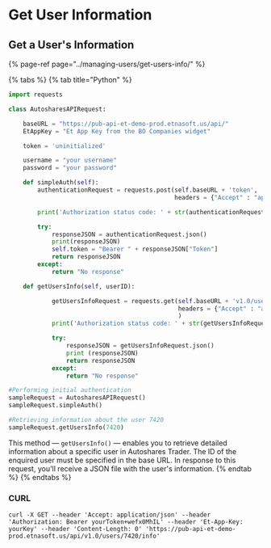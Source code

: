 # Get User Information

## Get a User's Information

{% page-ref page="../managing-users/get-users-info/" %}

{% tabs %}
{% tab title="Python" %}
```python
import requests

class AutosharesAPIRequest:

    baseURL = "https://pub-api-et-demo-prod.etnasoft.us/api/"
    EtAppKey = "Et App Key from the BO Companies widget"

    token = 'uninitialized'

    username = "your username"
    password = "your password"

    def simpleAuth(self):
        authenticationRequest = requests.post(self.baseURL + 'token', 
                                              headers = {"Accept" : "application/json", "Et-App-Key" : self.EtAppKey, "Username":self.username, "Password":self.password})

        print('Authorization status code: ' + str(authenticationRequest.status_code) + '\n')

        try:
            responseJSON = authenticationRequest.json()
            print(responseJSON)
            self.token = "Bearer " + responseJSON["Token"]
            return responseJSON
        except:
            return "No response"

    def getUsersInfo(self, userID):

            getUsersInfoRequest = requests.get(self.baseURL + 'v1.0/users/' + str(userID) + '/info', 
                                               headers = {"Accept" : "application/json", "Et-App-Key" : self.EtAppKey, "Authorization":self.token},
                                               )
            print('Authorization status code: ' + str(getUsersInfoRequest.status_code) + '\n')

            try:
                responseJSON = getUsersInfoRequest.json()
                print (responseJSON)
                return responseJSON
            except:
                return "No response"

#Performing initial authentication
sampleRequest = AutosharesAPIRequest()
sampleRequest.simpleAuth()

#Retrieving information about the user 7420
sampleRequest.getUsersInfo(7420)
```

This method — `getUsersInfo()` — enables you to retrieve detailed information about a specific user in Autoshares Trader. The ID of the enquired user must be specified in the base URL. In response to this request, you'll receive a JSON file with the user's information.
{% endtab %}
{% endtabs %}

### CURL

```text
curl -X GET --header 'Accept: application/json' --header 'Authorization: Bearer yourToken+wefx0MhIL' --header 'Et-App-Key: yourKey' --header 'Content-Length: 0' 'https://pub-api-et-demo-prod.etnasoft.us/api/v1.0/users/7420/info'
```

